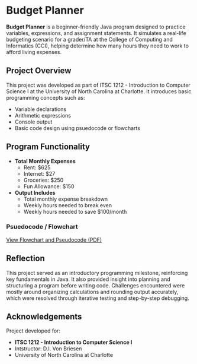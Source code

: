 # Budget Planner 
**Budget Planner** is a beginner-friendly Java program designed to practice variables, expressions, and assignment statements. It simulates a real-life budgeting scenario for a grader/TA at the College of Computing and Informatics (CCI), helping determine how many hours they need to work to afford living expenses. 

## Project Overview 
This project was developed as part of ITSC 1212 - Introduction to Computer Science I at the University of North Carolina at Charlotte. It introduces basic programming concepts such as: 
- Variable declarations
- Arithmetic expressions
- Console output
- Basic code design using psuedocode or flowcharts

## Program Functionality 
- **Total Monthly Expenses**
  - Rent: $625
  - Internet: $27
  - Groceries: $250
  - Fun Allowance: $150
- **Output Includes**
  - Total monthly expense breakdown
  -  Weekly hours needed to break even
  -  Weekly hours needed to save $100/month
 
### Psuedocode / Flowchart 
[View Flowchart and Pseudocode (PDF)](./Samuel%20Ramdial%20-%20Project%201%20Flowchart%20and%20Pseudocode.pdf)

## Reflection 
This project served as an introductory programming milestone, reinforcing key fundamentals in Java. It also provided insight into planning and structuring a program before writing code. Challenges encountered were mostly around organizing calculations and rounding output accurately, which were resolved through iterative testing and step-by-step debugging. 

## Acknowledgements
Project developed for: 
- **ITSC 1212 - Introduction to Computer Science I**
- Intstructor: D.I. Von Briesen
- University of North Carolina at Charlotte
